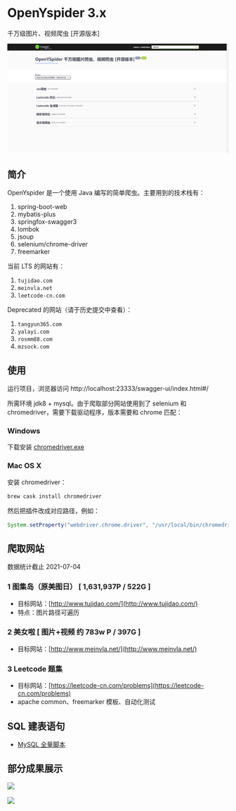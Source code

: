 # OpenYspider 3.x

千万级图片、视频爬虫 [开源版本]

![](swagger3.png)

## 简介

OpenYspider 是一个使用 Java 编写的简单爬虫。主要用到的技术栈有：

1. spring-boot-web
2. mybatis-plus
3. springfox-swagger3
4. lombok
5. jsoup
6. selenium/chrome-driver
7. freemarker

当前 LTS 的网站有：

1. `tujidao.com`
2. `meinvla.net`
3. `leetcode-cn.com`

Deprecated 的网站（请于历史提交中查看）：

1. `tangyun365.com`
2. `yalayi.com`
3. `rosmm88.com`
4. `mzsock.com`

## 使用

运行项目，浏览器访问 http://localhost:23333/swagger-ui/index.html#/

所需环境 jdk8 + mysql。由于爬取部分网站使用到了 selenium 和 chromedriver，需要下载驱动程序，版本需要和 chrome 匹配：

### Windows

下载安装 [chromedriver.exe](http://npm.taobao.org/mirrors/chromedriver)

### Mac OS X

安装 chromedriver：

```sh
brew cask install chromedriver
```

然后把插件改成对应路径，例如：

```java
System.setProperty("webdriver.chrome.driver", "/usr/local/bin/chromedriver");
```

## 爬取网站

数据统计截止 2021-07-04

### 1 图集岛（原美图日） [ 1,631,937P / 522G ]

- 目标网站：[http://www.tujidao.com/](http://www.tujidao.com/)
- 特点：图片路径可遍历

### 2 美女啦 [ 图片+视频 约 783w P / 397G ]

- 目标网站：[http://www.meinvla.net/](http://www.meinvla.net/)

### 3 Leetcode 题集

- 目标网站：[https://leetcode-cn.com/problems](https://leetcode-cn.com/problems)
- apache common、freemarker 模板、自动化测试

## SQL 建表语句

- [MySQL 全量脚本](./SQLScripts/oys3_all_scripts_mysql.sql)

## 部分成果展示

![](result1.png)

![](result2.png)
